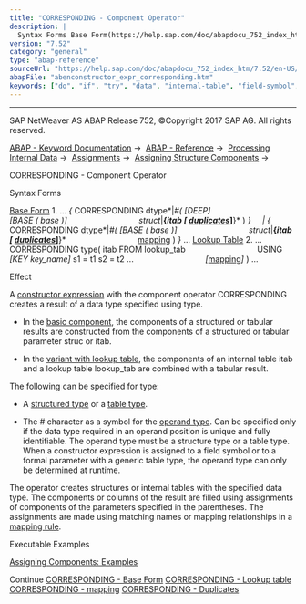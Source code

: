 ```yaml
---
title: "CORRESPONDING - Component Operator"
description: |
  Syntax Forms Base Form(https://help.sap.com/doc/abapdocu_752_index_htm/7.52/en-US/abencorresponding_constr_arg_type.htm) 1. ...  CORRESPONDING dtype#( DEEP BASE ( base ) structitab  duplicates(https://help.sap.com/doc/abapdocu_752_index_htm/7.52/en-US/abencorresp
version: "7.52"
category: "general"
type: "abap-reference"
sourceUrl: "https://help.sap.com/doc/abapdocu_752_index_htm/7.52/en-US/abenconstructor_expr_corresponding.htm"
abapFile: "abenconstructor_expr_corresponding.htm"
keywords: ["do", "if", "try", "data", "internal-table", "field-symbol", "abenconstructor", "expr", "corresponding"]
---
```


* * *

SAP NetWeaver AS ABAP Release 752, ©Copyright 2017 SAP AG. All rights reserved.

[ABAP - Keyword Documentation](https://help.sap.com/doc/abapdocu_752_index_htm/7.52/en-US/abenabap.htm) →  [ABAP - Reference](https://help.sap.com/doc/abapdocu_752_index_htm/7.52/en-US/abenabap_reference.htm) →  [Processing Internal Data](https://help.sap.com/doc/abapdocu_752_index_htm/7.52/en-US/abenabap_data_working.htm) →  [Assignments](https://help.sap.com/doc/abapdocu_752_index_htm/7.52/en-US/abenvalue_assignments.htm) →  [Assigning Structure Components](https://help.sap.com/doc/abapdocu_752_index_htm/7.52/en-US/abencorresponding.htm) → 

CORRESPONDING - Component Operator

Syntax Forms

[Base Form](https://help.sap.com/doc/abapdocu_752_index_htm/7.52/en-US/abencorresponding_constr_arg_type.htm)
1\. ... *{* CORRESPONDING dtype*|*#( *\[*DEEP*\]*
                               *\[*BASE ( base )*\]*
                               struct*|**{*itab *\[* [duplicates](https://help.sap.com/doc/abapdocu_752_index_htm/7.52/en-US/abencorresponding_constr_dupl.htm)*\]**}* ) *}*
    *|* *{* CORRESPONDING dtype*|*#( *\[*BASE ( base )*\]*
                               struct*|**{*itab *\[* [duplicates](https://help.sap.com/doc/abapdocu_752_index_htm/7.52/en-US/abencorresponding_constr_dupl.htm)*\]**}*
                               [mapping](https://help.sap.com/doc/abapdocu_752_index_htm/7.52/en-US/abencorresponding_constr_mapping.htm) ) *}* ...
[Lookup Table](https://help.sap.com/doc/abapdocu_752_index_htm/7.52/en-US/abencorresponding_constr_using.htm)
2\. ... CORRESPONDING type( itab FROM lookup\_tab
                               USING *\[*KEY key\_name*\]* s1 = t1 s2 = t2 ...
                               *\[*[mapping](https://help.sap.com/doc/abapdocu_752_index_htm/7.52/en-US/abencorresponding_constr_mapping.htm)*\]* ) ...

Effect

A [constructor expression](https://help.sap.com/doc/abapdocu_752_index_htm/7.52/en-US/abenconstructor_expressions.htm) with the component operator CORRESPONDING creates a result of a data type specified using type.

-   In the [basic component](https://help.sap.com/doc/abapdocu_752_index_htm/7.52/en-US/abencorresponding_constr_arg_type.htm), the components of a structured or tabular results are constructed from the components of a structured or tabular parameter struc or itab.

-   In the [variant with lookup table](https://help.sap.com/doc/abapdocu_752_index_htm/7.52/en-US/abencorresponding_constr_using.htm), the components of an internal table itab and a lookup table lookup\_tab are combined with a tabular result.

The following can be specified for type:

-   A [structured type](https://help.sap.com/doc/abapdocu_752_index_htm/7.52/en-US/abenstructured_type_glosry.htm "Glossary Entry") or a [table type](https://help.sap.com/doc/abapdocu_752_index_htm/7.52/en-US/abentable_type_glosry.htm "Glossary Entry").

-   The # character as a symbol for the [operand type](https://help.sap.com/doc/abapdocu_752_index_htm/7.52/en-US/abenoperand_type_glosry.htm "Glossary Entry"). Can be specified only if the data type required in an operand position is unique and fully identifiable. The operand type must be a structure type or a table type. When a constructor expression is assigned to a field symbol or to a formal parameter with a generic table type, the operand type can only be determined at runtime.

The operator creates structures or internal tables with the specified data type. The components or columns of the result are filled using assignments of components of the parameters specified in the parentheses. The assignments are made using matching names or mapping relationships in a [mapping rule](https://help.sap.com/doc/abapdocu_752_index_htm/7.52/en-US/abencorresponding_constr_mapping.htm).

Executable Examples

[Assigning Components: Examples](https://help.sap.com/doc/abapdocu_752_index_htm/7.52/en-US/abencorresponding_abexas.htm)

Continue
[CORRESPONDING - Base Form](https://help.sap.com/doc/abapdocu_752_index_htm/7.52/en-US/abencorresponding_constr_arg_type.htm)
[CORRESPONDING - Lookup table](https://help.sap.com/doc/abapdocu_752_index_htm/7.52/en-US/abencorresponding_constr_using.htm)
[CORRESPONDING - mapping](https://help.sap.com/doc/abapdocu_752_index_htm/7.52/en-US/abencorresponding_constr_mapping.htm)
[CORRESPONDING - Duplicates](https://help.sap.com/doc/abapdocu_752_index_htm/7.52/en-US/abencorresponding_constr_dupl.htm)